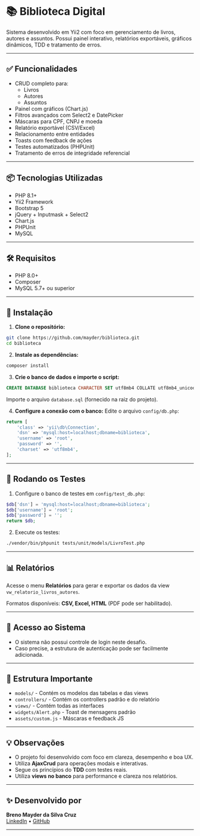 # 📚 Biblioteca Digital

Sistema desenvolvido em Yii2 com foco em gerenciamento de livros, autores e assuntos. Possui painel interativo, relatórios exportáveis, gráficos dinâmicos, TDD e tratamento de erros.

---

## ✅ Funcionalidades

- CRUD completo para:
  - Livros
  - Autores
  - Assuntos
- Painel com gráficos (Chart.js)
- Filtros avançados com Select2 e DatePicker
- Máscaras para CPF, CNPJ e moeda
- Relatório exportável (CSV/Excel)
- Relacionamento entre entidades
- Toasts com feedback de ações
- Testes automatizados (PHPUnit)
- Tratamento de erros de integridade referencial

---

## 📦 Tecnologias Utilizadas

- PHP 8.1+
- Yii2 Framework
- Bootstrap 5
- jQuery + Inputmask + Select2
- Chart.js
- PHPUnit
- MySQL

---

## 🛠️ Requisitos

- PHP 8.0+
- Composer
- MySQL 5.7+ ou superior

---

## 🚀 Instalação

1. **Clone o repositório:**

```bash
git clone https://github.com/mayder/biblioteca.git
cd biblioteca
```

2. **Instale as dependências:**

```bash
composer install
```

3. **Crie o banco de dados e importe o script:**

```sql
CREATE DATABASE biblioteca CHARACTER SET utf8mb4 COLLATE utf8mb4_unicode_ci;
```

Importe o arquivo `database.sql` (fornecido na raiz do projeto).

4. **Configure a conexão com o banco:**
Edite o arquivo `config/db.php`:

```php
return [
    'class' => 'yii\db\Connection',
    'dsn' => 'mysql:host=localhost;dbname=biblioteca',
    'username' => 'root',
    'password' => '',
    'charset' => 'utf8mb4',
];
```

---

## 🧪 Rodando os Testes

1. Configure o banco de testes em `config/test_db.php`:

```php
$db['dsn'] = 'mysql:host=localhost;dbname=biblioteca';
$db['username'] = 'root';
$db['password'] = '';
return $db;
```

2. Execute os testes:

```bash
./vendor/bin/phpunit tests/unit/models/LivroTest.php
```

---

## 📊 Relatórios

Acesse o menu **Relatórios** para gerar e exportar os dados da view `vw_relatorio_livros_autores`.

Formatos disponíveis: **CSV, Excel, HTML** (PDF pode ser habilitado).

---

## 🔐 Acesso ao Sistema

- O sistema não possui controle de login neste desafio.
- Caso precise, a estrutura de autenticação pode ser facilmente adicionada.

---

## 📁 Estrutura Importante

- `models/` - Contém os modelos das tabelas e das views
- `controllers/` - Contém os controllers padrão e do relatório
- `views/` - Contém todas as interfaces
- `widgets/Alert.php` - Toast de mensagens padrão
- `assets/custom.js` - Máscaras e feedback JS

---

## 💡 Observações

- O projeto foi desenvolvido com foco em clareza, desempenho e boa UX.
- Utiliza **AjaxCrud** para operações modais e interativas.
- Segue os princípios do **TDD** com testes reais.
- Utiliza **views no banco** para performance e clareza nos relatórios.

---

## ✨ Desenvolvido por

**Breno Mayder da Silva Cruz**  
[LinkedIn](https://www.linkedin.com/in/brenomayder) • [GitHub](https://github.com/mayder)

---
